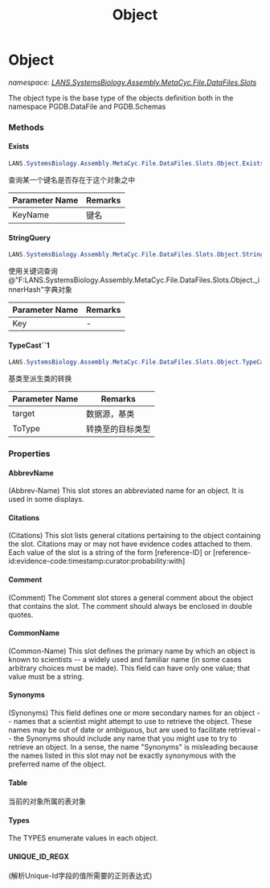 ﻿---
title: Object
---

# Object
_namespace: [LANS.SystemsBiology.Assembly.MetaCyc.File.DataFiles.Slots](N-LANS.SystemsBiology.Assembly.MetaCyc.File.DataFiles.Slots.html)_

The object type is the base type of the objects definition both in the namespace PGDB.DataFile and PGDB.Schemas

### Methods

#### Exists
```csharp
LANS.SystemsBiology.Assembly.MetaCyc.File.DataFiles.Slots.Object.Exists(System.String)
```
查询某一个键名是否存在于这个对象之中

|Parameter Name|Remarks|
|--------------|-------|
|KeyName|键名|


#### StringQuery
```csharp
LANS.SystemsBiology.Assembly.MetaCyc.File.DataFiles.Slots.Object.StringQuery(System.String,System.Boolean)
```
使用关键词查询@"F:LANS.SystemsBiology.Assembly.MetaCyc.File.DataFiles.Slots.Object._innerHash"字典对象

|Parameter Name|Remarks|
|--------------|-------|
|Key|-|


#### TypeCast``1
```csharp
LANS.SystemsBiology.Assembly.MetaCyc.File.DataFiles.Slots.Object.TypeCast``1(LANS.SystemsBiology.Assembly.MetaCyc.File.DataFiles.Slots.Object,``0@)
```
基类至派生类的转换

|Parameter Name|Remarks|
|--------------|-------|
|target|数据源，基类|
|ToType|转换至的目标类型|




### Properties

#### AbbrevName
(Abbrev-Name) This slot stores an abbreviated name for an object. It is used in 
 some displays.
#### Citations
(Citations) This slot lists general citations pertaining to the object containing 
 the slot. Citations may or may not have evidence codes attached to them. Each value 
 of the slot is a string of the form 
 [reference-ID] or 
 [reference-id:evidence-code:timestamp:curator:probability:with]
#### Comment
(Comment) The Comment slot stores a general comment about the object that contains 
 the slot. The comment should always be enclosed in double quotes.
#### CommonName
(Common-Name) This slot defines the primary name by which an object is known 
 to scientists -- a widely used and familiar name (in some cases arbitrary 
 choices must be made). This field can have only one value; that value must 
 be a string.
#### Synonyms
(Synonyms) This field defines one or more secondary names for an object -- names 
 that a scientist might attempt to use to retrieve the object. These names may be 
 out of date or ambiguous, but are used to facilitate retrieval -- the Synonyms 
 should include any name that you might use to try to retrieve an object. In a 
 sense, the name "Synonyms" is misleading because the names listed in this slot may 
 not be exactly synonymous with the preferred name of the object.
#### Table
当前的对象所属的表对象
#### Types
The TYPES enumerate values in each object.
#### UNIQUE_ID_REGX
(解析Unique-Id字段的值所需要的正则表达式)

